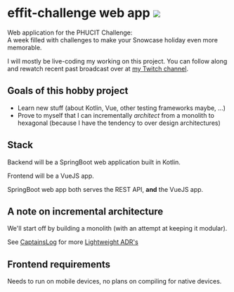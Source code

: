 # effit-challenge web app [![](https://travis-ci.org/SoftwareSandbox/effit-challenge.svg?branch=master)](https://travis-ci.org/SoftwareSandbox/effit-challenge)
Web application for the PHUCIT Challenge:  
A week filled with challenges to make your Snowcase holiday even more memorable.

I will mostly be live-coding my working on this project. You can follow along and rewatch recent past broadcast over at [my Twitch channel](https://twitch.tv/sch3lpsc2).

## Goals of this hobby project

* Learn new stuff (about Kotlin, Vue, other testing frameworks maybe, ...)
* Prove to myself that I can incrementally _architect_ from a monolith to hexagonal (because I have the tendency to over design architectures)

## Stack
Backend will be a SpringBoot web application built in Kotlin.

Frontend will be a VueJS app.

SpringBoot web app both serves the REST API, **and** the VueJS app.

## A note on incremental architecture
We'll start off by building a monolith (with an attempt at keeping it modular).

See [CaptainsLog](CaptainsLog.md) for more [Lightweight ADR's](https://adr.github.io/)

## Frontend requirements
Needs to run on mobile devices, no plans on compiling for native devices.
 